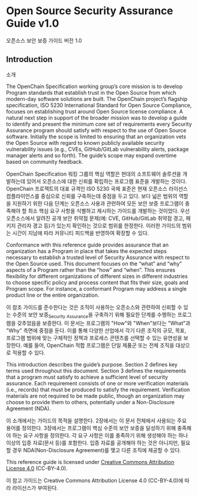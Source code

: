 # Open Source Security Assurance Guide v1.0

오픈소스 보안 보증 가이드 버전 1.0

## Introduction

소개

The OpenChain Specification working group’s core mission is to develop Program standards that establish trust in the Open Source from which modern-day software solutions are built. The OpenChain project’s flagship specification, ISO 5230 International Standard for Open Source Compliance, focuses on establishing trust around Open Source license compliance. A natural next step in support of the broader mission was to develop a guide to identify and present the minimum core set of requirements every Security Assurance program should satisfy with respect to the use of Open Source software. Initially the scope is limited to ensuring that an organization vets the Open Source with regard to known publicly available security vulnerability issues (e.g., CVEs, GitHub/GitLab vulnerability alerts, package manager alerts and so forth).  The guide’s scope may expand overtime based on community feedback. 

OpenChain Specification 워킹 그룹의 핵심 역할은 현대의 소프트웨어 솔루션을 개발하는데 있어서 오픈소스에 대한 신뢰를 확립하는 프로그램 표준을 개발하는 것이다. OpenChain 프로젝트의 대표 규격인 ISO 5230 국제 표준은 현재 오픈소스 라이선스 컴플라이언스를 중심으로 신뢰를 구축하는데 중점을 두고 있다. 보다 넓은 범위의 역할을 지원하기 위한 다음 단계는 오픈소스 사용과 관련하여 모든 보안 보증 프로그램이 충족해야 할 최소 핵심 요구 사항을 식별하고 제시하는 가이드를 개발하는 것이었다. 우선 오픈소스에서 알려진 공개 보안 취약점 문제(예: CVE, GitHub/GitLab 취약점 경고, 패키지 관리자 경고 등)가 있는지 확인하는 것으로 범위를 한정한다. 이러한 가이드의 범위는 시간이 지남에 따라 커뮤니티 피드백을 반영하여 확장할 수 있다. 

Conformance with this reference guide provides assurance that an organization has a Program in place that takes the expected steps necessary to establish a trusted level of Security Assurance with respect to the Open Source used. This document focuses on the “what” and “why” aspects of a Program rather than the “how” and “when”. This ensures flexibility for different organizations of different sizes in different industries to choose specific policy and process content that fits their size, goals and Program scope. For instance, a conformant Program may address a single product line or the entire organization.

이 참조 가이드를 준수한다는 것은 조직이 사용하는 오픈소스와 관련하여 신뢰할 수 있는 수준의 보안 보증<sub>Security Assurance</sub>을 구축하기 위해 필요한 단계를 수행하는 프로그램을 갖추었음을 보증한다. 이 문서는 프로그램의 "How"와 "When"보다는 "What"과 "Why" 측면에 중점을 둔다. 이를 통해 다양한 산업에서 각기 다른 조직의 규모, 목표, 프로그램 범위에 맞는 구체적인 정책과 프로세스 콘텐츠를 선택할 수 있는 유연성을 보장한다. 예를 들어, OpenChain 적합 프로그램은 단일 제품군 또는 전체 조직을 대상으로 적용할 수 있다.

This introduction describes the guide’s purpose. Section 2 defines key terms used throughout this document. Section 3 defines the requirements that a program must satisfy to achieve a sufficient level of security assurance. Each requirement consists of one or more verification materials (i.e., records) that must be produced to satisfy the requirement. Verification materials are not required to be made public, though an organization may choose to provide them to others, potentially under a Non-Disclosure Agreement (NDA). 

이 소개에서는 가이드의 목적을 설명한다. 2장에서는 이 문서 전체에서 사용되는 주요 용어를 정의한다. 3장에서는 프로그램이 핵심 수준의 보안 보증을 달성하기 위해 충족해야 하는 요구 사항을 정의한다. 각 요구 사항은 이를 충족하기 위해 생성해야 하는 하나 이상의 입증 자료(문서 등)를 포함한다. 입증 자료를 공개해야 하는 것은 아니지만, 필요할 경우 NDA(Non-Disclosure Agreement)를 맺고 다른 조직에 제공할 수 있다.

This reference guide is licensed under [Creative Commons Attribution License 4.0](https://creativecommons.org/licenses/by/4.0/) (CC-BY-4.0).

이 참고 가이드는 Creative Commons Attribution License 4.0 (CC-BY-4.0)에 따라 라이선스가 부여된다.